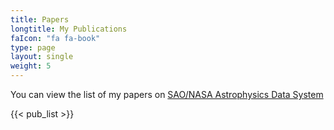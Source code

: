 ```yaml
---
title: Papers
longtitle: My Publications
faIcon: "fa fa-book"
type: page
layout: single
weight: 5
---
```


<p class="lead"> You can view the list of my papers on <a href="https://ui.adsabs.harvard.edu/search/q=orcid%3A0000-0002-0036-2752&sort=date+desc">SAO/NASA Astrophysics Data System </a></p>

{{< pub_list >}}